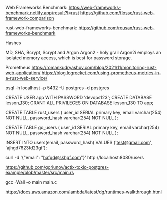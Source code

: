 Web Frameworks Benchmark: https://web-frameworks-benchmark.netlify.app/result?l=rust
https://github.com/flosse/rust-web-framework-comparison

rust-web-frameworks-benchmark: https://github.com/rousan/rust-web-frameworks-benchmark


Hashes

MD, SHA, Bcrypt, Scrypt and Argon
Argon2 - holy grail
Argon2i employs an isolated memory access, which is best for password storage. 


Prometheus
https://romankudryashov.com/blog/2021/11/monitoring-rust-web-application/
https://blog.logrocket.com/using-prometheus-metrics-in-a-rust-web-service/





psql -h localhost -p 5432 -U postgres -d postgres

CREATE USER app WITH PASSWORD 'devops123';
CREATE DATABASE lesson_130;
GRANT ALL PRIVILEGES ON DATABASE lesson_130 TO app;

CREATE TABLE rust_users (
    user_id SERIAL primary key,
    email varchar(254) NOT NULL,
    password_hash varchar(254) NOT NULL
    );

CREATE TABLE go_users (
    user_id SERIAL primary key,
    email varchar(254) NOT NULL,
    password_hash varchar(254) NOT NULL
    );


INSERT INTO users(email, password_hash)
VALUES ('test@gmail.com', 'ajhgd7623fd23gf');

curl -d '{"email": "hafgd@skhgf.com"}' http://localhost:8080/users


https://github.com/goriunov/actix-tokio-postgres-example/blob/master/src/main.rs








gcc -Wall -o main main.c

https://docs.aws.amazon.com/lambda/latest/dg/runtimes-walkthrough.html